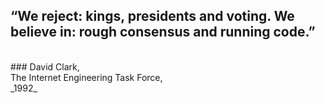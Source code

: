 ## “We  reject:  kings,  presidents  and voting. We believe in: rough consensus and running  code.”
<br>
### David Clark,<br>The Internet Engineering Task Force,<br>_1992_